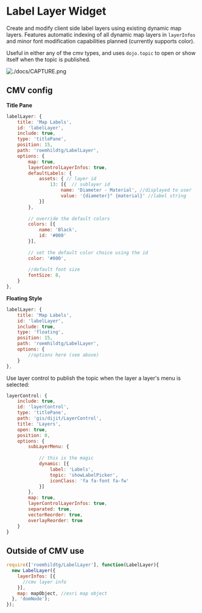 # Label Layer Widget

Create and modify client side label layers using existing dynamic map layers. Features
automatic indexing of all dynamic map layers in `layerInfos` and minor font
modification capabilities planned (currently supports color).

Useful in either any of the cmv types, and uses `dojo.topic` to open or show itself
when the topic is published.

![./docs/CAPTURE.png](./docs/CAPTURE.png)

## CMV config

**Title Pane**

```javascript
labelLayer: {
    title: 'Map Labels',
    id: 'labelLayer',
    include: true,
    type: 'titlePane',
    position: 15,
    path: 'roemhildtg/LabelLayer',
    options: {
        map: true,
        layerControlLayerInfos: true,
        defaultLabels: {
            assets: { // layer id
                13: [{  // sublayer id
                    name: 'Diameter - Material', //displayed to user
                    value: '{diameter}" {material}' //label string
            }]
        },
        
        // override the default colors
        colors: [{
            name: 'Black',
            id: '#000'
        }],
        
        // set the default color choice using the id
        color: '#000',
        
        //default font size
        fontSize: 8,
    }
},
```

**Floating Style**

```javascript
labelLayer: {
    title: 'Map Labels',
    id: 'labelLayer',
    include: true,
    type: 'floating',
    position: 15,
    path: 'roemhildtg/LabelLayer',
    options: {
        //options here (see above)
    }
},
```

Use layer control to publish the topic when the layer a layer's menu is selected:

```javascript
layerControl: {
    include: true,
    id: 'layerControl',
    type: 'titlePane',
    path: 'gis/dijit/LayerControl',
    title: 'Layers',
    open: true,
    position: 0,
    options: {
        subLayerMenu: {
        
            // this is the magic
            dynamic: [{
                label: 'Labels',
                topic: 'showLabelPicker',
                iconClass: 'fa fa-font fa-fw'
            }]
        },
        map: true,
        layerControlLayerInfos: true,
        separated: true,
        vectorReorder: true,
        overlayReorder: true
    }
}

```

## Outside of CMV use

```javascript
require(['roemhildtg/LabelLayer'], function(LabelLayer){
  new LabelLayer({
    layerInfos: [{
      //cmv layer info
    }],
    map: mapObject, //esri map object
  }, 'domNode');
});
```
